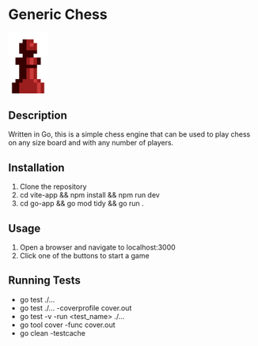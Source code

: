 # Generic Chess
<img src="https://github.com/loganv90/generic-chess/blob/main/art/rp_scaled.png" width="80rem"/>

## Description
Written in Go, this is a simple chess engine that can be used to play chess on any size board and with any number of players.

## Installation
1. Clone the repository
2. cd vite-app && npm install && npm run dev
3. cd go-app && go mod tidy && go run .

## Usage
1. Open a browser and navigate to localhost:3000
2. Click one of the buttons to start a game

## Running Tests
- go test ./...
- go test ./... -coverprofile cover.out
- go test -v -run \<test_name\> ./...
- go tool cover -func cover.out
- go clean -testcache

